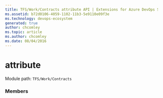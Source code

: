 ```yaml
---
title: TFS/Work/Contracts attribute API | Extensions for Azure DevOps Services
ms.assetid: b72d0106-4059-1102-11b3-5e9110e09f3e
ms.technology: devops-ecosystem
generated: true
author: chcomley
ms.topic: article
ms.author: chcomley
ms.date: 08/04/2016
---
```


# attribute

Module path: `TFS/Work/Contracts`


### Members

